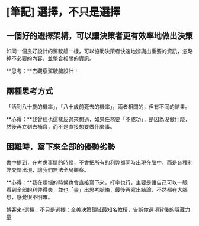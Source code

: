 # [筆記] 選擇，不只是選擇


<!--more-->
## 一個好的選擇架構，可以讓決策者更有效率地做出決策
如同一個良好設計的駕駛艙一樣，可以協助決策者快速地辨識出重要的資訊，忽略掉不必要的內容，並整合相關的資訊。

**思考：**去觀察駕駛艙設計！

## 兩種思考方式
「活到八十歲的機率」，「八十歲前死去的機率」，兩者相關的，但有不同的結果。

**心得：**我曾經也這樣反過來想過，如果任務要「不成功」，是因為沒做什麼，然後再立刻去補齊，而不是直接想要做什麼事。


## 困難時，寫下來全部的優勢劣勢
書中提到，在考慮事情的時候，不會把所有的利弊都同時出現在腦中，而是各種利弊交錯出現，讓我們無法全局觀察。

**心得：**我在煩惱的時候也會直接寫下來，打字也行，主要是讓自己可以一眼看到全部的利弊得失，並也「畫」出思考脈絡，最後再寫出結論，不然都在大腦想，感覺很不明確。

[博客來-選擇，不只是選擇：全美決策領域最知名教授，告訴你選項背後的隱藏力量](https://www.books.com.tw/products/0010920093)
